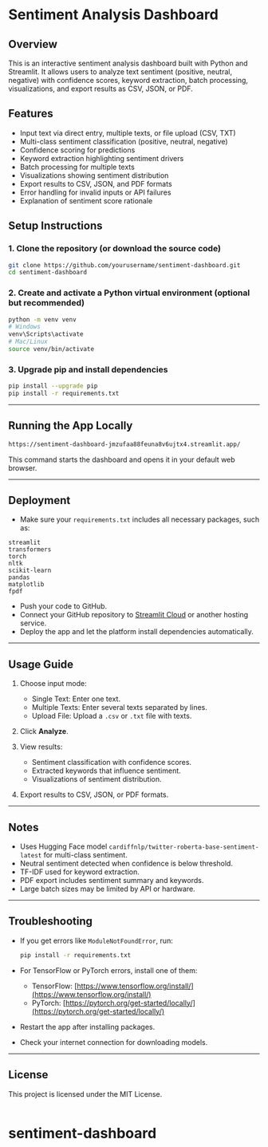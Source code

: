 # Sentiment Analysis Dashboard

## Overview
This is an interactive sentiment analysis dashboard built with Python and Streamlit. It allows users to analyze text sentiment (positive, neutral, negative) with confidence scores, keyword extraction, batch processing, visualizations, and export results as CSV, JSON, or PDF.


## Features
- Input text via direct entry, multiple texts, or file upload (CSV, TXT)
- Multi-class sentiment classification (positive, neutral, negative)
- Confidence scoring for predictions
- Keyword extraction highlighting sentiment drivers
- Batch processing for multiple texts
- Visualizations showing sentiment distribution
- Export results to CSV, JSON, and PDF formats
- Error handling for invalid inputs or API failures
- Explanation of sentiment score rationale


## Setup Instructions

### 1. Clone the repository (or download the source code)

```bash
git clone https://github.com/yourusername/sentiment-dashboard.git
cd sentiment-dashboard
````

### 2. Create and activate a Python virtual environment (optional but recommended)

```bash
python -m venv venv
# Windows
venv\Scripts\activate
# Mac/Linux
source venv/bin/activate
```

### 3. Upgrade pip and install dependencies

```bash
pip install --upgrade pip
pip install -r requirements.txt
```

---

## Running the App Locally

```bash
https://sentiment-dashboard-jmzufaa88feuna8v6ujtx4.streamlit.app/ 
```

This command starts the dashboard and opens it in your default web browser.

---

## Deployment

* Make sure your `requirements.txt` includes all necessary packages, such as:

```
streamlit
transformers
torch
nltk
scikit-learn
pandas
matplotlib
fpdf
```

* Push your code to GitHub.
* Connect your GitHub repository to [Streamlit Cloud](https://streamlit.io/cloud) or another hosting service.
* Deploy the app and let the platform install dependencies automatically.

---

## Usage Guide

1. Choose input mode:

   * Single Text: Enter one text.
   * Multiple Texts: Enter several texts separated by lines.
   * Upload File: Upload a `.csv` or `.txt` file with texts.
2. Click **Analyze**.
3. View results:

   * Sentiment classification with confidence scores.
   * Extracted keywords that influence sentiment.
   * Visualizations of sentiment distribution.
4. Export results to CSV, JSON, or PDF formats.

---

## Notes

* Uses Hugging Face model `cardiffnlp/twitter-roberta-base-sentiment-latest` for multi-class sentiment.
* Neutral sentiment detected when confidence is below threshold.
* TF-IDF used for keyword extraction.
* PDF export includes sentiment summary and keywords.
* Large batch sizes may be limited by API or hardware.

---

## Troubleshooting

* If you get errors like `ModuleNotFoundError`, run:

  ```bash
  pip install -r requirements.txt
  ```
* For TensorFlow or PyTorch errors, install one of them:

  * TensorFlow: [https://www.tensorflow.org/install/](https://www.tensorflow.org/install/)
  * PyTorch: [https://pytorch.org/get-started/locally/](https://pytorch.org/get-started/locally/)
* Restart the app after installing packages.
* Check your internet connection for downloading models.

---


## License

This project is licensed under the MIT License.

```
```
# sentiment-dashboard
